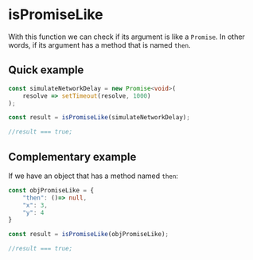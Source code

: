 # isPromiseLike

With this function we can check if its argument is like a `Promise`. In other words, if its argument has a method that is named `then`.

## Quick example

```typescript
const simulateNetworkDelay = new Promise<void>(
    resolve => setTimeout(resolve, 1000)
);

const result = isPromiseLike(simulateNetworkDelay);

//result === true;
```

## Complementary example

If we have an object that has a method named `then`:

```typescript
const objPromiseLike = {
    "then": ()=> null,
    "x": 3,
    "y": 4
}

const result = isPromiseLike(objPromiseLike);

//result === true;
```

